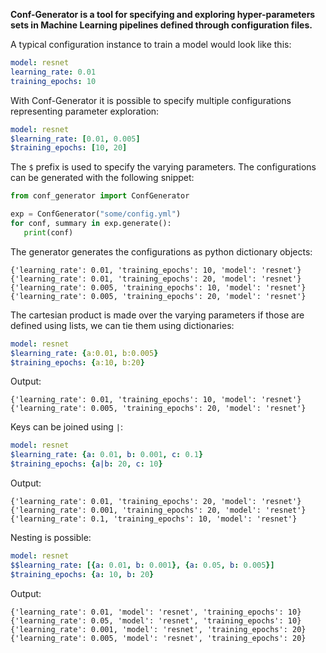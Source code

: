 ﻿

**Conf-Generator is a tool for specifying and exploring hyper-parameters sets in Machine Learning pipelines defined through configuration files.**

A typical configuration instance to train a model would look like this:
```yaml
model: resnet
learning_rate: 0.01
training_epochs: 10
```

With Conf-Generator it is possible to specify multiple configurations representing parameter exploration:

```yaml
model: resnet
$learning_rate: [0.01, 0.005]
$training_epochs: [10, 20]
```

The `$` prefix is used to specify the varying parameters. The configurations can be generated with the following snippet:

```python
from conf_generator import ConfGenerator

exp = ConfGenerator("some/config.yml")
for conf, summary in exp.generate():
   print(conf)
 ```
The generator generates the configurations as python dictionary objects:

```
{'learning_rate': 0.01, 'training_epochs': 10, 'model': 'resnet'}
{'learning_rate': 0.01, 'training_epochs': 20, 'model': 'resnet'}
{'learning_rate': 0.005, 'training_epochs': 10, 'model': 'resnet'}
{'learning_rate': 0.005, 'training_epochs': 20, 'model': 'resnet'}
```
The cartesian product is made over the varying parameters if those are defined using lists, we can tie them using dictionaries:

```yaml
model: resnet
$learning_rate: {a:0.01, b:0.005}
$training_epochs: {a:10, b:20}
```
Output:

```
{'learning_rate': 0.01, 'training_epochs': 10, 'model': 'resnet'}
{'learning_rate': 0.005, 'training_epochs': 20, 'model': 'resnet'}
```
Keys can be joined using `|`:

```yaml
model: resnet
$learning_rate: {a: 0.01, b: 0.001, c: 0.1}
$training_epochs: {a|b: 20, c: 10}
```

Output:
```
{'learning_rate': 0.01, 'training_epochs': 20, 'model': 'resnet'}
{'learning_rate': 0.001, 'training_epochs': 20, 'model': 'resnet'}
{'learning_rate': 0.1, 'training_epochs': 10, 'model': 'resnet'}
```
Nesting is possible:

```yaml
model: resnet
$$learning_rate: [{a: 0.01, b: 0.001}, {a: 0.05, b: 0.005}]
$training_epochs: {a: 10, b: 20}
```
Output:

```
{'learning_rate': 0.01, 'model': 'resnet', 'training_epochs': 10}
{'learning_rate': 0.05, 'model': 'resnet', 'training_epochs': 10}
{'learning_rate': 0.001, 'model': 'resnet', 'training_epochs': 20}
{'learning_rate': 0.005, 'model': 'resnet', 'training_epochs': 20}
```